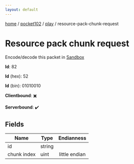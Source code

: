 ```yaml
---
layout: default
---
```


[home](/)  /  [pocket102](/protocol/pocket102)  /  [play](/protocol/pocket102/play)  /  resource-pack-chunk-request

# Resource pack chunk request

Encode/decode this packet in [Sandbox](../../../sandbox/pocket102#play.resource_pack_chunk_request)

**Id**: 82

**Id** (hex): 52

**Id** (bin): 01010010

**Clientbound**: ✖️

**Serverbound**: ✔️

## Fields

Name | Type | Endianness
---|---|:---:
id | string | 
chunk index | uint | little endian
